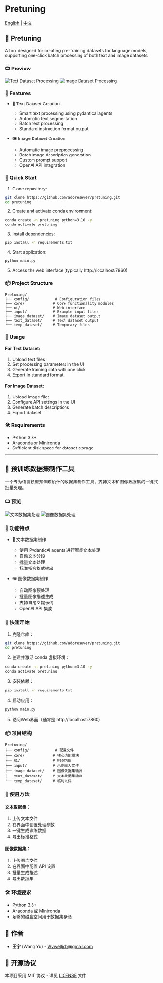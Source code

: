 # Pretuning

[English](#english) | [中文](#chinese)

<a name="english"></a>
## 🌟 Pretuning

A tool designed for creating pre-training datasets for language models, supporting one-click batch processing of both text and image datasets.

### 📺 Preview

![Text Dataset Processing](./text_preview.png)
![Image Dataset Processing](./image_preview.png)

### 🚀 Features

- 📝 Text Dataset Creation
  - Smart text processing using pydanticai agents
  - Automatic text segmentation
  - Batch text processing
  - Standard instruction format output

- 🖼️ Image Dataset Creation
  - Automatic image preprocessing
  - Batch image description generation
  - Custom prompt support
  - OpenAI API integration

### 🔧 Quick Start

1. Clone repository:
```bash
git clone https://github.com/adoresever/pretuning.git
cd pretuning
```

2. Create and activate conda environment:
```bash
conda create -n pretuning python=3.10 -y
conda activate pretuning
```

3. Install dependencies:
```bash
pip install -r requirements.txt
```

4. Start application:
```bash
python main.py
```

5. Access the web interface (typically http://localhost:7860)

### 📦 Project Structure
```
Pretuning/
├── config/            # Configuration files
├── core/             # Core functionality modules
├── ui/               # Web interface
├── input/            # Example input files
├── image_dataset/    # Image dataset output
├── text_dataset/     # Text dataset output
└── temp_dataset/     # Temporary files
```

### 📝 Usage

#### For Text Dataset:
1. Upload text files
2. Set processing parameters in the UI
3. Generate training data with one click
4. Export in standard format

#### For Image Dataset:
1. Upload image files
2. Configure API settings in the UI
3. Generate batch descriptions
4. Export dataset

### 🛠️ Requirements

- Python 3.8+
- Anaconda or Miniconda
- Sufficient disk space for dataset storage

---

<a name="chinese"></a>
## 🌟 预训练数据集制作工具

一个专为语言模型预训练设计的数据集制作工具，支持文本和图像数据集的一键式批量处理。

### 📺 预览

![文本数据集处理](./text_preview.png)
![图像数据集处理](./image_preview.png)

### 🚀 功能特点

- 📝 文本数据集制作
  - 使用 PydanticAi agents 进行智能文本处理
  - 自动文本分段
  - 批量文本处理
  - 标准指令格式输出

- 🖼️ 图像数据集制作
  - 自动图像预处理
  - 批量图像描述生成
  - 支持自定义提示词
  - OpenAI API 集成

### 🔧 快速开始

1. 克隆仓库：
```bash
git clone https://github.com/adoresever/pretuning.git
cd pretuning
```

2. 创建并激活 conda 虚拟环境：
```bash
conda create -n pretuning python=3.10 -y
conda activate pretuning
```

3. 安装依赖：
```bash
pip install -r requirements.txt
```

4. 启动应用：
```bash
python main.py
```

5. 访问Web界面（通常是 http://localhost:7860）

### 📦 项目结构
```
Pretuning/
├── config/            # 配置文件
├── core/             # 核心功能模块
├── ui/               # Web界面
├── input/            # 示例输入文件
├── image_dataset/    # 图像数据集输出
├── text_dataset/     # 文本数据集输出
└── temp_dataset/     # 临时文件
```

### 📝 使用方法

#### 文本数据集：
1. 上传文本文件
2. 在界面中设置处理参数
3. 一键生成训练数据
4. 导出标准格式

#### 图像数据集：
1. 上传图片文件
2. 在界面中配置 API 设置
3. 批量生成描述
4. 导出数据集

### 🛠️ 环境要求

- Python 3.8+
- Anaconda 或 Miniconda
- 足够的磁盘空间用于数据集存储

## 👥 作者

- **王宇** (Wang Yu) - [Wywelljob@gmail.com](mailto:wywelljob@gmail.com)

## 📄 开源协议

本项目采用 MIT 协议 - 详见 [LICENSE](LICENSE) 文件
